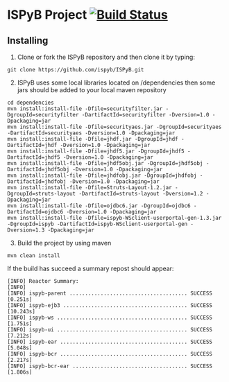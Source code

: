 # ISPyB Project [![Build Status](https://travis-ci.org/antolinos/ispyb.png)](https://travis-ci.org/antolinos/ispyb)


## Installing

1. Clone or fork the ISPyB repository and then clone it by typing:
```
git clone https://github.com/ispyb/ISPyB.git
```

2. ISPyB uses some local libraries located on /dependencies then some jars should be added to your local maven repository

```
cd dependencies
mvn install:install-file -Dfile=securityfilter.jar -DgroupId=securityfilter -DartifactId=securityfilter -Dversion=1.0 -Dpackaging=jar
mvn install:install-file -Dfile=securityaes.jar -DgroupId=securityaes -DartifactId=securityaes -Dversion=1.0 -Dpackaging=jar
mvn install:install-file -Dfile=jhdf.jar -DgroupId=jhdf -DartifactId=jhdf -Dversion=1.0 -Dpackaging=jar
mvn install:install-file -Dfile=jhdf5.jar -DgroupId=jhdf5 -DartifactId=jhdf5 -Dversion=1.0 -Dpackaging=jar
mvn install:install-file -Dfile=jhdf5obj.jar -DgroupId=jhdf5obj -DartifactId=jhdf5obj -Dversion=1.0 -Dpackaging=jar
mvn install:install-file -Dfile=jhdfobj.jar -DgroupId=jhdfobj -DartifactId=jhdfobj -Dversion=1.0 -Dpackaging=jar
mvn install:install-file -Dfile=Struts-Layout-1.2.jar -DgroupId=struts-layout -DartifactId=struts-layout -Dversion=1.2 -Dpackaging=jar
mvn install:install-file -Dfile=ojdbc6.jar -DgroupId=ojdbc6 -DartifactId=ojdbc6 -Dversion=1.0 -Dpackaging=jar
mvn install:install-file -Dfile=ispyb-WSclient-userportal-gen-1.3.jar -DgroupId=ispyb -DartifactId=ispyb-WSclient-userportal-gen -Dversion=1.3 -Dpackaging=jar
```

3. Build the project by using maven
```
mvn clean install
```

If the build has succeed a summary repost should appear:
```
[INFO] Reactor Summary:
[INFO] 
[INFO] ispyb-parent ...................................... SUCCESS [0.251s]
[INFO] ispyb-ejb3 ........................................ SUCCESS [10.243s]
[INFO] ispyb-ws .......................................... SUCCESS [1.751s]
[INFO] ispyb-ui .......................................... SUCCESS [7.212s]
[INFO] ispyb-ear ......................................... SUCCESS [5.048s]
[INFO] ispyb-bcr ......................................... SUCCESS [2.217s]
[INFO] ispyb-bcr-ear ..................................... SUCCESS [1.806s]

```

